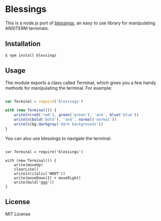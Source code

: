 # Blessings

This is a node.js port of [blessings](http://pypi.python.org/pypi/blessings/), an easy to use library for manipulating ANSITERM terminals.

## Installation

```
$ npm install blessings
```

## Usage

The module exports a class called Terminal, which gives you a few handy methods for manipulating the terminal. For example:

```javascript

var Terminal = require('blessings')

with (new Terminal()) {
	writeln(red('red'), green('green'), 'and', blue('blue'))
	writeln(bold('bold'), 'and', normal('normal'))
	writeln(bg.darkgray('dark backgrounds'))
}

```

You can also use blessings to navigate the terminal:

```

var Terminal = require('blessings')

with (new Terminal()) {
	write(moveUp)
	clearLine()
	writeln(italic('W00T'))
	write(moveDown(2) + moveRight)
	write(bold('ggg'))
}

```

## License

MIT License
